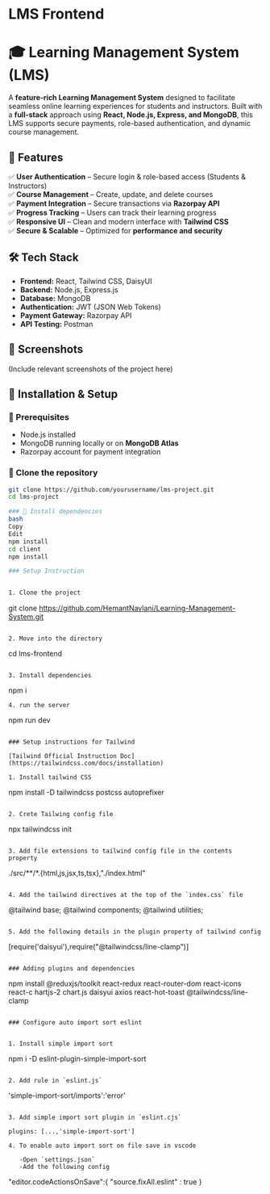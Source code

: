 # LMS Frontend

# 🎓 Learning Management System (LMS)

A **feature-rich Learning Management System** designed to facilitate seamless online learning experiences for students and instructors. Built with a **full-stack** approach using **React, Node.js, Express, and MongoDB**, this LMS supports secure payments, role-based authentication, and dynamic course management.

## 🚀 Features
✅ **User Authentication** – Secure login & role-based access (Students & Instructors)  
✅ **Course Management** – Create, update, and delete courses  
✅ **Payment Integration** – Secure transactions via **Razorpay API**  
✅ **Progress Tracking** – Users can track their learning progress  
✅ **Responsive UI** – Clean and modern interface with **Tailwind CSS**  
✅ **Secure & Scalable** – Optimized for **performance and security**  

## 🛠️ Tech Stack
- **Frontend:** React, Tailwind CSS, DaisyUI  
- **Backend:** Node.js, Express.js  
- **Database:** MongoDB  
- **Authentication:** JWT (JSON Web Tokens)  
- **Payment Gateway:** Razorpay API  
- **API Testing:** Postman  

## 📸 Screenshots
(Include relevant screenshots of the project here)

## 🎯 Installation & Setup

### 🔹 Prerequisites
- Node.js installed  
- MongoDB running locally or on **MongoDB Atlas**  
- Razorpay account for payment integration  

### 🔹 Clone the repository
```bash
git clone https://github.com/yourusername/lms-project.git
cd lms-project

### 🔹 Install dependencies
bash
Copy
Edit
npm install
cd client
npm install

### Setup Instruction


1. Clone the project 

```
git clone https://github.com/HemantNavlani/Learning-Management-System.git
```

2. Move into the directory
```
cd lms-frontend
```

3. Install dependencies

```
npm i 
```
4. run the server

```
npm run dev
```

### Setup instructions for Tailwind

[Tailwind Official Instruction Doc](https://tailwindcss.com/docs/installation)

1. Install tailwind CSS
```
npm install -D tailwindcss postcss autoprefixer
```

2. Crete Tailwing config file
```
npx tailwindcss init
```

3. Add file extensions to tailwind config file in the contents property

```
./src/**/*.{html,js,jsx,ts,tsx},"./index.html"
```

4. Add the tailwind directives at the top of the `index.css` file
```
@tailwind base;
@tailwind components;
@tailwind utilities;
```

5. Add the following details in the plugin property of tailwind config
```
[require('daisyui'),require("@tailwindcss/line-clamp")]
```

### Adding plugins and dependencies
```
npm install @reduxjs/toolkit react-redux react-router-dom react-icons react-c
hartjs-2 chart.js daisyui axios react-hot-toast @tailwindcss/line-clamp
```

### Configure auto import sort eslint


1. Install simple import sort 
```
npm i -D eslint-plugin-simple-import-sort   
```

2. Add rule in `eslint.js`

```
   'simple-import-sort/imports':'error'
```

3. Add simple import sort plugin in `eslint.cjs`

plugins: [...,'simple-import-sort']

4. To enable auto import sort on file save in vscode 

   -Open `settings.json`
   -Add the following config

   ```
   "editor.codeActionsOnSave":{
    "source.fixAll.eslint" : true
   }
   ```
